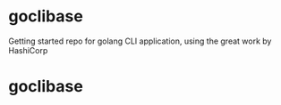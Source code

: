 # goclibase

Getting started repo for golang CLI application, using the great work by HashiCorp
# goclibase
